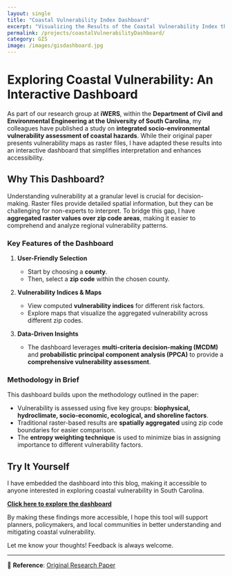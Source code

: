 ```yaml
---
layout: single
title: "Coastal Vulnerability Index Dashboard"
excerpt: "Visualizing the Results of the Coastal Vulnerability Index through a Dynamic GIS Dashboard" 
permalink: /projects/coastalVulnerabilityDashboard/
category: GIS
image: /images/gisdashboard.jpg
---
```

# Exploring Coastal Vulnerability: An Interactive Dashboard  

As part of our research group at **iWERS**, within the **Department of Civil and Environmental Engineering at the University of South Carolina**, my colleagues have published a study on **integrated socio-environmental vulnerability assessment of coastal hazards**. While their original paper presents vulnerability maps as raster files, I have adapted these results into an interactive dashboard that simplifies interpretation and enhances accessibility.  

## **Why This Dashboard?**  
Understanding vulnerability at a granular level is crucial for decision-making. Raster files provide detailed spatial information, but they can be challenging for non-experts to interpret. To bridge this gap, I have **aggregated raster values over zip code areas**, making it easier to comprehend and analyze regional vulnerability patterns.  

### **Key Features of the Dashboard**  
1. **User-Friendly Selection**  
   - Start by choosing a **county**.  
   - Then, select a **zip code** within the chosen county.  

2. **Vulnerability Indices & Maps**  
   - View computed **vulnerability indices** for different risk factors.  
   - Explore maps that visualize the aggregated vulnerability across different zip codes.  

3. **Data-Driven Insights**  
   - The dashboard leverages **multi-criteria decision-making (MCDM)** and **probabilistic principal component analysis (PPCA)** to provide a **comprehensive vulnerability assessment**.  

### **Methodology in Brief**  
This dashboard builds upon the methodology outlined in the paper:  
- Vulnerability is assessed using five key groups: **biophysical, hydroclimate, socio-economic, ecological, and shoreline factors**.  
- Traditional raster-based results are **spatially aggregated** using zip code boundaries for easier comparison.  
- The **entropy weighting technique** is used to minimize bias in assigning importance to different vulnerability factors.  

## **Try It Yourself**  
I have embedded the dashboard into this blog, making it accessible to anyone interested in exploring coastal vulnerability in South Carolina.  

[**Click here to explore the dashboard**](https://uscgeography.maps.arcgis.com/apps/dashboards/fc7eef0cb3b844dea1dbbb7500b5dffd) 


By making these findings more accessible, I hope this tool will support planners, policymakers, and local communities in better understanding and mitigating coastal vulnerability.  

Let me know your thoughts! Feedback is always welcome.  

---
📄 **Reference**: [Original Research Paper](https://doi.org/10.1038/s41598-022-15237-z)  
